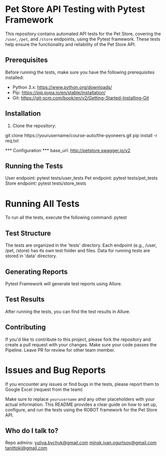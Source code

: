 # Pet Store API Testing with Pytest Framework #

This repository contains automated API tests for the Pet Store, covering the `/user`, `/pet`, and `/store` endpoints, using the Pytest framework. 
These tests help ensure the functionality and reliability of the Pet Store API.

## Prerequisites

Before running the tests, make sure you have the following prerequisites installed:

- Python 3.x: https://www.python.org/downloads/
- Pip: https://pip.pypa.io/en/stable/installation/
- Git: https://git-scm.com/book/en/v2/Getting-Started-Installing-Git

## Installation

1. Clone the repository:

git clone https://yourusername/course-auto/the-pyoneers.git
pip install -r req.txt


*** Configuration ***
base_url: http://petstore.swagger.io/v2

## Running the Tests
User endpoint: pytest tests/user_tests
Pet endpoint: pytest tests/pet_tests
Store endpoint: pytest tests/store_tests


# Running All Tests
To run all the tests, execute the following command:
pytest

## Test Structure
The tests are organized in the 'tests' directory. Each endpoint (e.g., /user, /pet, /store) has its own test folder and files.
Data for running tests are stored in 'data' directory.

## Generating Reports
Pytest Framework will generate test reports using Allure.

## Test Results
After running the tests, you can find the test results in Allure.

## Contributing
If you'd like to contribute to this project, please fork the repository and create a pull request with your changes. Make sure your code passes the Pipeline. Leave PR for review for other team member.

# Issues and Bug Reports
If you encounter any issues or find bugs in the tests, please report them to Google Excel (request from the team)

Make sure to replace `yourusername` and any other placeholders with your actual information. This README provides a clear guide on how to set up, configure, 
and run the tests using the ROBOT framework for the Pet Store API.

## Who do I talk to?

Repo admins: 
yuliya.bychyk@gmail.com
minsk.ivan.ogurtsov@gmail.com
tanittoki@gmail.com
